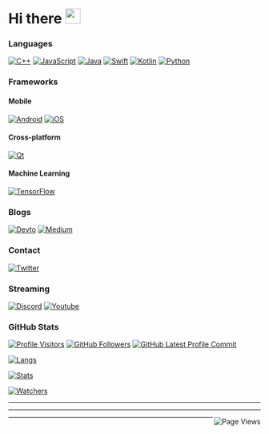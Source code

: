 <a name="top"></a>
# Hi there <a href="https://ppl.moe/u/xanny/" target="_blank"><img src="https://raw.githubusercontent.com/devxan/devxan/master/wave.gif" width="30px"></a>

### Languages
[![C++](https://img.shields.io/badge/C%2B%2B-00599C?style=for-the-badge&logo=c%2B%2B&logoColor=white)](https://isocpp.org/)
[![JavaScript](https://img.shields.io/badge/JavaScript-323330?style=for-the-badge&logo=javascript&logoColor=F7DF1E)]()
[![Java](https://img.shields.io/badge/Java-ED8B00?style=for-the-badge&logo=java&logoColor=white)]()
[![Swift](https://img.shields.io/badge/Swift-FA7343?style=for-the-badge&logo=swift&logoColor=white)]()
[![Kotlin](https://img.shields.io/badge/Kotlin-0095D5?&style=for-the-badge&logo=kotlin&logoColor=white)]()
[![Python](https://img.shields.io/badge/Python-14354C?style=for-the-badge&logo=python&logoColor=white)]()


### Frameworks

#### Mobile
[![Android](https://img.shields.io/badge/Android-3DDC84?style=for-the-badge&logo=android&logoColor=white)](https://developer.android.com)
[![iOS](https://img.shields.io/badge/iOS-000000?style=for-the-badge&logo=ios&logoColor=white)](https://developer.apple.com)

#### Cross-platform
[![Qt](https://img.shields.io/badge/Qt-5.15-41cd52.svg)](https://www.qt.io/)

#### Machine Learning
[![TensorFlow](https://img.shields.io/badge/TensorFlow-FF6F00?style=for-the-badge&logo=TensorFlow&logoColor=white)]()


### Blogs
[![Devto](https://img.shields.io/badge/dev.to-0A0A0A?style=for-the-badge&logo=dev.to&logoColor=white)](https://dev.to/siddeshpillai)
[![Medium](https://img.shields.io/badge/Medium-12100E?style=for-the-badge&logo=medium&logoColor=white)]()

### Contact
[![Twitter](https://img.shields.io/badge/Twitter-1DA1F2?style=for-the-badge&logo=twitter&logoColor=white)](https://twitter.com/SidoPillai)

### Streaming
[![Discord](https://img.shields.io/badge/Discord-7289DA?style=for-the-badge&logo=discord&logoColor=white)](https://discord.gg/skCyyxVb)
[![Youtube](https://img.shields.io/badge/YouTube-FF0000?style=for-the-badge&logo=youtube&logoColor=white)](https://www.youtube.com/channel/UCu_FELp-V3snNz_ti0iEzdA)

### GitHub Stats

 [![Profile Visitors](https://visitor-badge-reloaded.herokuapp.com/badge?page_id=siddeshpillai.visitor.badge.reloaded&color=555&style=for-the-badge&logo=github)](https://github.com/siddeshpillai)
 [![GitHub Followers](https://img.shields.io/github/followers/siddeshpillai?color=555&logo=github&style=for-the-badge)](https://github.com/siddeshpillai?tab=followers/)
 [![GitHub Latest Profile Commit](https://img.shields.io/github/last-commit/siddeshpillai/siddeshpillai?color=555&logo=github&style=for-the-badge&label=Latest%20Profile%20Commit)](https://github.com/siddeshpillai/siddeshpillai/commits/master)

[![Langs](https://github-readme-stats.vercel.app/api/top-langs/?username=siddeshpillai&theme=blue-green)](https://github-readme-stats.vercel.app/api/top-langs/?username=siddeshpillai&theme=blue-green)

[![Stats](https://github-readme-stats.vercel.app/api?username=siddeshpillai&theme=blue-green)](https://github-readme-stats.vercel.app/api?username=siddeshpillai&theme=blue-green)

[![Watchers](https://img.shields.io/github/watchers/siddeshpillai/qt-notification.svg)]()
<hr>

<hr>
<a href="https://count.getloli.com/"><img src="https://count.getloli.com/get/@siddeshpillai" alt="Page Views" align="right"></a>
<hr>
